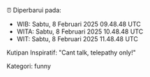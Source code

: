 ⏰ Diperbarui pada:
- WIB: Sabtu, 8 Februari 2025 09.48.48 UTC
- WITA: Sabtu, 8 Februari 2025 10.48.48 UTC
- WIT: Sabtu, 8 Februari 2025 11.48.48 UTC

Kutipan Inspiratif:
"Cant talk, telepathy only!"


Kategori: funny

